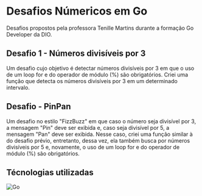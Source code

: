 # Desafios Númericos em Go
Desafios propostos pela professora Tenille Martins durante a formação Go Developer da DIO.

## Desafio 1 - Números divisíveis por 3
Um desafio cujo objetivo é detectar números divisíveis por 3 em que o uso de um loop for e do operador de módulo (%) são obrigatórios. Criei uma função que detecta os números divisíveis por 3 em um determinado intervalo.

## Desafio - PinPan
Um desafio no estilo "FizzBuzz" em que caso o número seja divisível por 3, a mensagem "Pin" deve ser exibida e, caso seja divisível por 5, a mensagem "Pan" deve ser exibida. Nesse caso, criei uma função similar à do desafio prévio, entretanto, dessa vez, ela também busca por números divisíveis por 5 e, novamente, o uso de um loop for e do operador de módulo (%) são obrigatórios.

## Técnologias utilizadas
![Go](https://img.shields.io/badge/go-%2300ADD8.svg?style=for-the-badge&logo=go&logoColor=white)
